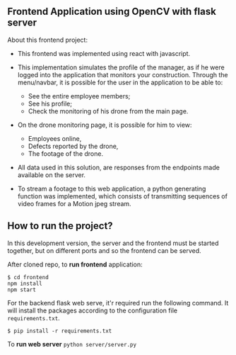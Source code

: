 ## Frontend Application using OpenCV with flask server

About this frontend project:
- This frontend was implemented using react with javascript.
- This implementation simulates the profile of the manager, as if he were logged into the application that monitors your construction. 
Through the menu/navbar, it is possible for the user in the application to be able to:
  - See the entire employee members;
  - See his profile;
  - Check the monitoring of his drone from the main page.

- On the drone monitoring page, it is possible for him to view:
  - Employees online,
  - Defects reported by the drone,
  - The footage of the drone.
  
- All data used in this solution, are responses from the endpoints made available on the server.
- To stream a footage to this web application, a python generating function was implemented, which consists of transmitting sequences of video frames for a Motion jpeg stream. 

## How to run the project?

In this development version, the server and the frontend must be started together, but on different ports and so the frontend can be served.

After cloned repo, to **run frontend** application: 
```
$ cd frontend
npm install
npm start
```
For the backend flask web serve, it'r required run the following command. It will install the packages according to the configuration file `requirements.txt`.
```
$ pip install -r requirements.txt
```
To **run web server** `python server/server.py`
